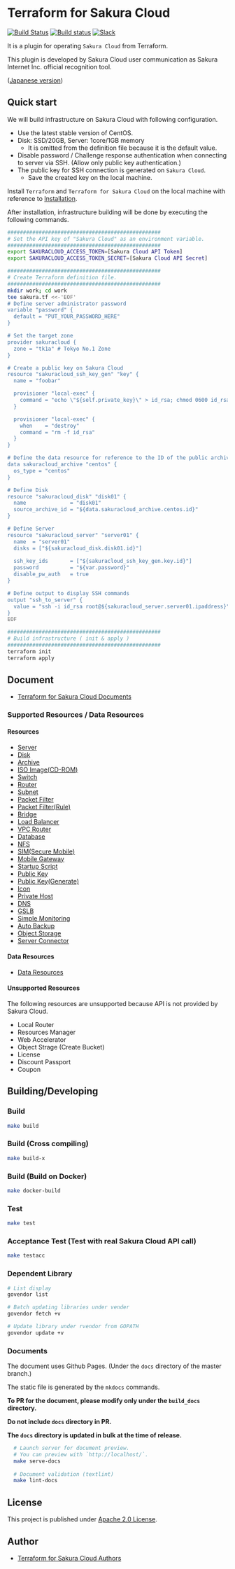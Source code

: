 # Terraform for Sakura Cloud

[![Build Status](https://travis-ci.org/sacloud/terraform-provider-sakuracloud.svg?branch=master)](https://travis-ci.org/sacloud/terraform-provider-sakuracloud)
[![Build status](https://ci.appveyor.com/api/projects/status/paynsb52uauq1jl8?svg=true)](https://ci.appveyor.com/project/sacloud-bot/terraform-provider-sakuracloud)
[![Slack](https://slack.usacloud.jp/badge.svg)](https://slack.usacloud.jp/)

It is a plugin for operating `Sakura Cloud` from Terraform.

This plugin is developed by Sakura Cloud user communication as Sakura Internet Inc. official recognition tool.

([Japanese version](README.md))

## Quick start

We will build infrastructure on Sakura Cloud with following configuration.

- Use the latest stable version of CentOS.
- Disk: SSD/20GB, Server: 1core/1GB memory
  - It is omitted from the definition file because it is the default value.
- Disable password / Challenge response authentication when connecting to server via SSH. (Allow only public key authentication.)
- The public key for SSH connection is generated on `Sakura Cloud`.
  - Save the created key on the local machine.

Install `Terraform` and `Terraform for Sakura Cloud` on the local machine with reference to [Installation](https://sacloud.github.io/terraform-provider-sakuracloud/installation/).

After installation, infrastructure building will be done by executing the following commands.

```bash
#################################################
# Set the API key of "Sakura Cloud" as an environment variable.
#################################################
export SAKURACLOUD_ACCESS_TOKEN=[Sakura Cloud API Token]
export SAKURACLOUD_ACCESS_TOKEN_SECRET=[Sakura Cloud API Secret]

#################################################
# Create Terraform definition file.
#################################################
mkdir work; cd work
tee sakura.tf <<-'EOF'
# Define server administrator password
variable "password" {
  default = "PUT_YOUR_PASSWORD_HERE"
}

# Set the target zone
provider sakuracloud {
  zone = "tk1a" # Tokyo No.1 Zone
}

# Create a public key on Sakura Cloud
resource "sakuracloud_ssh_key_gen" "key" {
  name = "foobar"

  provisioner "local-exec" {
    command = "echo \"${self.private_key}\" > id_rsa; chmod 0600 id_rsa"
  }

  provisioner "local-exec" {
    when    = "destroy"
    command = "rm -f id_rsa"
  }
}

# Define the data resource for reference to the ID of the public archive (OS)
data sakuracloud_archive "centos" {
  os_type = "centos"
}

# Define Disk
resource "sakuracloud_disk" "disk01" {
  name              = "disk01"
  source_archive_id = "${data.sakuracloud_archive.centos.id}"
}

# Define Server
resource "sakuracloud_server" "server01" {
  name  = "server01"
  disks = ["${sakuracloud_disk.disk01.id}"]
  
  ssh_key_ids       = ["${sakuracloud_ssh_key_gen.key.id}"]
  password          = "${var.password}"
  disable_pw_auth   = true
}

# Define output to display SSH commands
output "ssh_to_server" {
  value = "ssh -i id_rsa root@${sakuracloud_server.server01.ipaddress}"
}
EOF

#################################################
# Build infrastructure ( init & apply )
#################################################
terraform init
terraform apply
```

## Document

- [Terraform for Sakura Cloud Documents](https://sacloud.github.io/terraform-provider-sakuracloud/)

### Supported Resources / Data Resources

#### Resources

- [Server](https://sacloud.github.io/terraform-provider-sakuracloud/configuration/resources/server/)
- [Disk](https://sacloud.github.io/terraform-provider-sakuracloud/configuration/resources/disk/)
- [Archive](https://sacloud.github.io/terraform-provider-sakuracloud/configuration/resources/archive/)
- [ISO Image(CD-ROM)](https://sacloud.github.io/terraform-provider-sakuracloud/configuration/resources/cdrom/)
- [Switch](https://sacloud.github.io/terraform-provider-sakuracloud/configuration/resources/switch/)
- [Router](https://sacloud.github.io/terraform-provider-sakuracloud/configuration/resources/internet/)
- [Subnet](https://sacloud.github.io/terraform-provider-sakuracloud/configuration/resources/subnet/)
- [Packet Filter](https://sacloud.github.io/terraform-provider-sakuracloud/configuration/resources/packet_filter/)
- [Packet Filter(Rule)](https://sacloud.github.io/terraform-provider-sakuracloud/configuration/resources/packet_filter_rule/)
- [Bridge](https://sacloud.github.io/terraform-provider-sakuracloud/configuration/resources/bridge/)
- [Load Balancer](https://sacloud.github.io/terraform-provider-sakuracloud/configuration/resources/load_balancer/)
- [VPC Router](https://sacloud.github.io/terraform-provider-sakuracloud/configuration/resources/vpc_router/)
- [Database](https://sacloud.github.io/terraform-provider-sakuracloud/configuration/resources/database/)
- [NFS](https://sacloud.github.io/terraform-provider-sakuracloud/configuration/resources/nfs/)
- [SIM(Secure Mobile)](http://sacloud.github.io/terraform-provider-sakuracloud/configuration/resources/sim/)
- [Mobile Gateway](http://sacloud.github.io/terraform-provider-sakuracloud/configuration/resources/mobile_gateway/)
- [Startup Script](https://sacloud.github.io/terraform-provider-sakuracloud/configuration/resources/note/)
- [Public Key](https://sacloud.github.io/terraform-provider-sakuracloud/configuration/resources/ssh_key/)
- [Public Key(Generate)](https://sacloud.github.io/terraform-provider-sakuracloud/configuration/resources/ssh_key_gen/)
- [Icon](https://sacloud.github.io/terraform-provider-sakuracloud/configuration/resources/icon/)
- [Private Host](https://sacloud.github.io/terraform-provider-sakuracloud/configuration/resources/private_host/)
- [DNS](https://sacloud.github.io/terraform-provider-sakuracloud/configuration/resources/dns/)
- [GSLB](https://sacloud.github.io/terraform-provider-sakuracloud/configuration/resources/gslb/)
- [Simple Monitoring](https://sacloud.github.io/terraform-provider-sakuracloud/configuration/resources/simple_monitor/)
- [Auto Backup](https://sacloud.github.io/terraform-provider-sakuracloud/configuration/resources/auto_backup/)
- [Object Storage](https://sacloud.github.io/terraform-provider-sakuracloud/configuration/resources/bucket_object/)
- [Server Connector](https://sacloud.github.io/terraform-provider-sakuracloud/configuration/resources/server_connector)

#### Data Resources

- [Data Resources](http://sacloud.github.io/terraform-provider-sakuracloud/configuration/resources/data_resource/)

#### Unsupported Resources

The following resources are unsupported because API is not provided by Sakura Cloud.

- Local Router
- Resources Manager
- Web Accelerator
- Object Strage (Create Bucket)
- License
- Discount Passport
- Coupon

## Building/Developing

### Build

  ```bash
  make build
  ```

### Build (Cross compiling)

  ```bash
  make build-x
  ```

### Build (Build on Docker)

  ```bash
  make docker-build
  ```

### Test

  ```bash
  make test
  ```

### Acceptance Test (Test with real Sakura Cloud API call)

  ```bash
  make testacc
  ```

### Dependent Library

```bash
# List display
govendor list

# Batch updating libraries under vender
govendor fetch +v

# Update library under rvendor from GOPATH
govendor update +v
```

### Documents

The document uses Github Pages. (Under the `docs` directory of the master branch.)

The static file is generated by the `mkdocs` commands.

**To PR for the document, please modify only under the `build_docs` directory.**

**Do not include `docs` directory in PR.**

**The `docs` directory is updated in bulk at the time of release.**

```bash
  # Launch server for document preview.
  # You can preview with `http://localhost/`.
  make serve-docs
  
  # Document validation (textlint)
  make lint-docs
```

## License

  This project is published under [Apache 2.0 License](LICENSE).

## Author

- [Terraform for Sakura Cloud Authors](AUTHORS)
